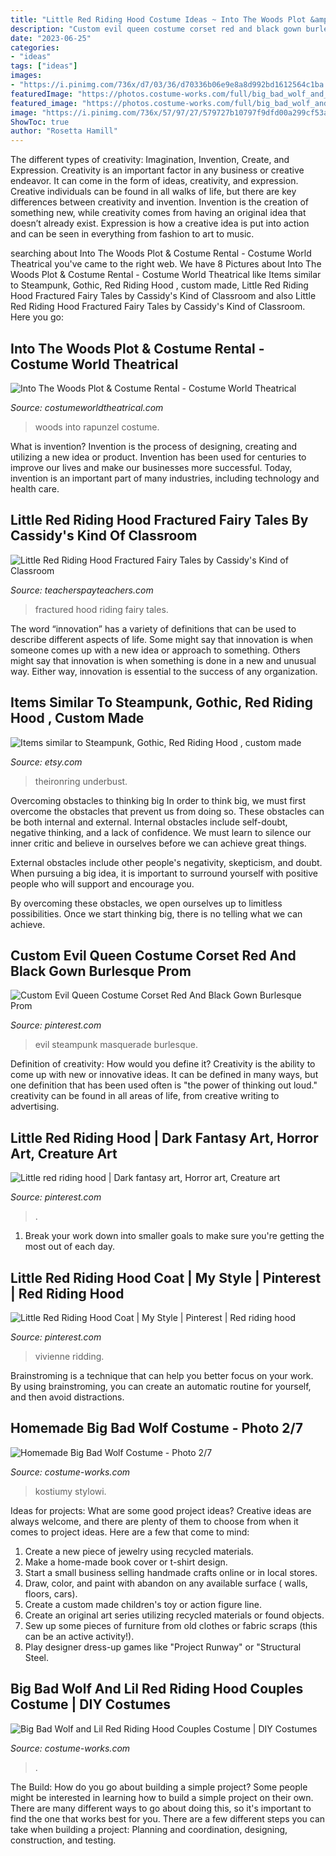 ```yaml
---
title: "Little Red Riding Hood Costume Ideas ~ Into The Woods Plot &amp; Costume Rental"
description: "Custom evil queen costume corset red and black gown burlesque prom"
date: "2023-06-25"
categories:
- "ideas"
tags: ["ideas"]
images:
- "https://i.pinimg.com/736x/d7/03/36/d70336b06e9e8a8d992bd1612564c1ba.jpg"
featuredImage: "https://photos.costume-works.com/full/big_bad_wolf_and_lil_red_riding_hood.jpg"
featured_image: "https://photos.costume-works.com/full/big_bad_wolf_and_lil_red_riding_hood.jpg"
image: "https://i.pinimg.com/736x/57/97/27/579727b10797f9dfd00a299cf53a6e61--amazing-art-this-is-awesome.jpg"
ShowToc: true
author: "Rosetta Hamill"
---
```



The different types of creativity: Imagination, Invention, Create, and Expression.
Creativity is an important factor in any business or creative endeavor. It can come in the form of ideas, creativity, and expression. Creative individuals can be found in all walks of life, but there are key differences between creativity and invention. Invention is the creation of something new, while creativity comes from having an original idea that doesn’t already exist. Expression is how a creative idea is put into action and can be seen in everything from fashion to art to music.

	

		
searching about Into The Woods Plot &amp; Costume Rental - Costume World Theatrical you've came to the right web. We have 8 Pictures about Into The Woods Plot &amp; Costume Rental - Costume World Theatrical like Items similar to Steampunk, Gothic, Red Riding Hood , custom made, Little Red Riding Hood Fractured Fairy Tales by Cassidy&#039;s Kind of Classroom and also Little Red Riding Hood Fractured Fairy Tales by Cassidy&#039;s Kind of Classroom. Here you go:
		
    
## Into The Woods Plot &amp; Costume Rental - Costume World Theatrical

<img loading=lazy src="http://www.costumeworldtheatrical.com/photos/woods-5.jpg" onerror="this.onerror=null;this.src='https://tse1.mm.bing.net/th?id=OIP.mtvzE-8lhwf6AnUFpnsZBwAAAA&amp;pid=15.1';" alt="Into The Woods Plot &amp; Costume Rental - Costume World Theatrical">

_Source: costumeworldtheatrical.com_

>woods into rapunzel costume. 

	

What is invention?
Invention is the process of designing, creating and utilizing a new idea or product. Invention has been used for centuries to improve our lives and make our businesses more successful. Today, invention is an important part of many industries, including technology and health care.

    
## Little Red Riding Hood Fractured Fairy Tales By Cassidy&#039;s Kind Of Classroom

<img loading=lazy src="https://ecdn.teacherspayteachers.com/thumbitem/Little-Red-Riding-Hood-Fractured-Fairy-Tales-3037599-1500876515/original-3037599-2.jpg" onerror="this.onerror=null;this.src='https://tse1.mm.bing.net/th?id=OIP.OmvGUhzAPbZkINHArmlDHAAAAA&amp;pid=15.1';" alt="Little Red Riding Hood Fractured Fairy Tales by Cassidy&#039;s Kind of Classroom">

_Source: teacherspayteachers.com_

>fractured hood riding fairy tales. 

	

The word “innovation” has a variety of definitions that can be used to describe different aspects of life. Some might say that innovation is when someone comes up with a new idea or approach to something. Others might say that innovation is when something is done in a new and unusual way. Either way, innovation is essential to the success of any organization.

    
## Items Similar To Steampunk, Gothic, Red Riding Hood , Custom Made

<img loading=lazy src="https://img.etsystatic.com/il/26c6e4/525739354/il_570xN.525739354_e5c0.jpg?version=1" onerror="this.onerror=null;this.src='https://tse3.mm.bing.net/th?id=OIP.buMG8AYgrPg4P0RBbqvtQQHaK4&amp;pid=15.1';" alt="Items similar to Steampunk, Gothic, Red Riding Hood , custom made">

_Source: etsy.com_

>theironring underbust. 

	

Overcoming obstacles to thinking big
In order to think big, we must first overcome the obstacles that prevent us from doing so. These obstacles can be both internal and external.
Internal obstacles include self-doubt, negative thinking, and a lack of confidence. We must learn to silence our inner critic and believe in ourselves before we can achieve great things.

External obstacles include other people's negativity, skepticism, and doubt. When pursuing a big idea, it is important to surround yourself with positive people who will support and encourage you.

By overcoming these obstacles, we open ourselves up to limitless possibilities. Once we start thinking big, there is no telling what we can achieve.

    
## Custom Evil Queen Costume Corset Red And Black Gown Burlesque Prom

<img loading=lazy src="https://i.pinimg.com/736x/d7/03/36/d70336b06e9e8a8d992bd1612564c1ba.jpg" onerror="this.onerror=null;this.src='https://tse3.mm.bing.net/th?id=OIP.3QQ_Jn253Ub2Skr5J_yrBgHaJ3&amp;pid=15.1';" alt="Custom Evil Queen Costume Corset Red And Black Gown Burlesque Prom">

_Source: pinterest.com_

>evil steampunk masquerade burlesque. 

	

Definition of creativity: How would you define it?
Creativity is the ability to come up with new or innovative ideas. It can be defined in many ways, but one definition that has been used often is "the power of thinking out loud." creativity can be found in all areas of life, from creative writing to advertising.

    
## Little Red Riding Hood | Dark Fantasy Art, Horror Art, Creature Art

<img loading=lazy src="https://i.pinimg.com/736x/57/97/27/579727b10797f9dfd00a299cf53a6e61--amazing-art-this-is-awesome.jpg" onerror="this.onerror=null;this.src='https://tse1.mm.bing.net/th?id=OIP.RoFzQ6Dji50qWtQgbAGiVQHaI3&amp;pid=15.1';" alt="Little red riding hood | Dark fantasy art, Horror art, Creature art">

_Source: pinterest.com_

>. 

	

1. Break your work down into smaller goals to make sure you're getting the most out of each day. 

    
## Little Red Riding Hood Coat | My Style | Pinterest | Red Riding Hood

<img loading=lazy src="https://s-media-cache-ak0.pinimg.com/736x/52/76/e8/5276e8ec418148fa4662b0b1550a0d6e.jpg" onerror="this.onerror=null;this.src='https://tse3.mm.bing.net/th?id=OIP.lzzi-Xx5ylkKG8W0nCOg7QHaNU&amp;pid=15.1';" alt="Little Red Riding Hood Coat | My Style | Pinterest | Red riding hood">

_Source: pinterest.com_

>vivienne ridding. 

	

Brainstroming is a technique that can help you better focus on your work. By using brainstroming, you can create an automatic routine for yourself, and then avoid distractions.

    
## Homemade Big Bad Wolf Costume - Photo 2/7

<img loading=lazy src="https://photos.costume-works.com/full/big_bad_wolf.jpg" onerror="this.onerror=null;this.src='https://tse4.mm.bing.net/th?id=OIP.SQDOojb7eEmtbiG4v1XasQHaO4&amp;pid=15.1';" alt="Homemade Big Bad Wolf Costume - Photo 2/7">

_Source: costume-works.com_

>kostiumy stylowi. 

	

Ideas for projects: What are some good project ideas?
Creative ideas are always welcome, and there are plenty of them to choose from when it comes to project ideas. Here are a few that come to mind: 
1. Create a new piece of jewelry using recycled materials.
2. Make a home-made book cover or t-shirt design.
3. Start a small business selling handmade crafts online or in local stores.
4. Draw, color, and paint with abandon on any available surface ( walls, floors, cars).
5. Create a custom made children's toy or action figure line. 
6. Create an original art series utilizing recycled materials or found objects.
7. Sew up some pieces of furniture from old clothes or fabric scraps (this can be an active activity!). 
8. Play designer dress-up games like "Project Runway" or "Structural Steel.

    
## Big Bad Wolf And Lil Red Riding Hood Couples Costume | DIY Costumes

<img loading=lazy src="https://photos.costume-works.com/full/big_bad_wolf_and_lil_red_riding_hood.jpg" onerror="this.onerror=null;this.src='https://tse4.mm.bing.net/th?id=OIP.RUJ4EfSkgysyzk3NfZBaSwHaLX&amp;pid=15.1';" alt="Big Bad Wolf and Lil Red Riding Hood Couples Costume | DIY Costumes">

_Source: costume-works.com_

>. 

	

The Build: How do you go about building a simple project?
Some people might be interested in learning how to build a simple project on their own. There are many different ways to go about doing this, so it's important to find the one that works best for you. There are a few different steps you can take when building a project: Planning and coordination, designing, construction, and testing.

